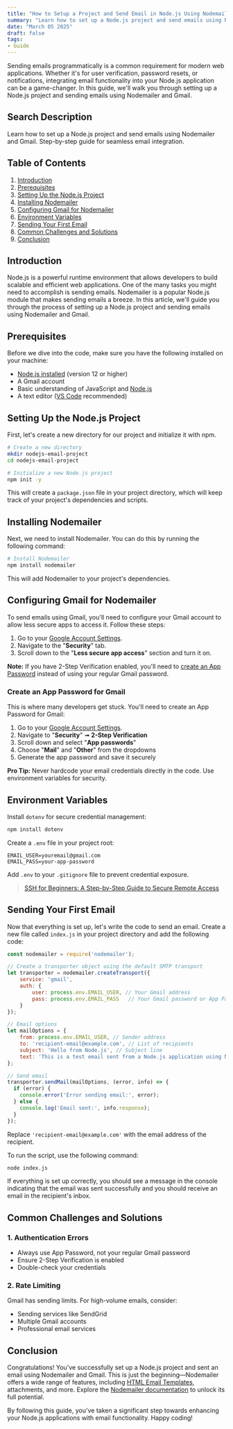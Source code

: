 ```yaml
---
title: "How to Setup a Project and Send Email in Node.js Using Nodemailer & Gmail"
summary: "Learn how to set up a Node.js project and send emails using Nodemailer and Gmail. Step-by-step guide for seamless email integration."
date: "March 05 2025"
draft: false
tags:
- Guide
---
```


Sending emails programmatically is a common requirement for modern web applications. Whether it's for user verification, password resets, or notifications, integrating email functionality into your Node.js application can be a game-changer. In this guide, we'll walk you through setting up a Node.js project and sending emails using Nodemailer and Gmail.

## Search Description
Learn how to set up a Node.js project and send emails using Nodemailer and Gmail. Step-by-step guide for seamless email integration.

## Table of Contents

1. [Introduction](#introduction)
2. [Prerequisites](#prerequisites)
3. [Setting Up the Node.js Project](#setting-up-the-nodejs-project)
4. [Installing Nodemailer](#installing-nodemailer)
5. [Configuring Gmail for Nodemailer](#configuring-gmail-for-nodemailer)
6. [Environment Variables](#environment-variables)
7. [Sending Your First Email](#sending-your-first-email)
8. [Common Challenges and Solutions](#common-challenges-and-solutions)
9. [Conclusion](#conclusion)

## Introduction
Node.js is a powerful runtime environment that allows developers to build scalable and efficient web applications. One of the many tasks you might need to accomplish is sending emails. Nodemailer is a popular Node.js module that makes sending emails a breeze. In this article, we'll guide you through the process of setting up a Node.js project and sending emails using Nodemailer and Gmail.

## Prerequisites
Before we dive into the code, make sure you have the following installed on your machine:

-   [Node.js installed](https://nodejs.org/en/download) (version 12 or higher)
-   A Gmail account
-   Basic understanding of JavaScript and [Node.js](https://nodejs.org/docs/latest/api/)
-   A text editor ([VS Code](https://code.visualstudio.com/) recommended)

## Setting Up the Node.js Project

First, let's create a new directory for our project and initialize it with npm.

```bash
# Create a new directory
mkdir nodejs-email-project
cd nodejs-email-project

# Initialize a new Node.js project
npm init -y
```

This will create a `package.json` file in your project directory, which will keep track of your project's dependencies and scripts.

## Installing Nodemailer

Next, we need to install Nodemailer. You can do this by running the following command:

```bash
# Install Nodemailer
npm install nodemailer
```

This will add Nodemailer to your project's dependencies.

## Configuring Gmail for Nodemailer

To send emails using Gmail, you'll need to configure your Gmail account to allow less secure apps to access it. Follow these steps:

1. Go to your [Google Account Settings](https://myaccount.google.com/).
2. Navigate to the "**Security**" tab.
3. Scroll down to the "**Less secure app access**" section and turn it on.

**Note:** If you have 2-Step Verification enabled, you'll need to [create an App Password](#create-an-app-password-for-gmail) instead of using your regular Gmail password.

### Create an App Password for Gmail
This is where many developers get stuck. You'll need to create an App Password for Gmail:

1.  Go to your [Google Account Settings](https://myaccount.google.com/).
2.  Navigate to "**Security**" ➟ **2-Step Verification**
3.  Scroll down and select "**App passwords**"
4.  Choose "**Mail**" and "**Other**" from the dropdowns
5.  Generate the app password and save it securely


**Pro Tip:** Never hardcode your email credentials directly in the code. Use environment variables for security.


## Environment Variables

Install `dotenv` for secure credential management:

```bash
npm install dotenv
```

Create a `.env` file in your project root:

```
EMAIL_USER=youremail@gmail.com
EMAIL_PASS=your-app-password
```

Add `.env` to your `.gitignore` file to prevent credential exposure.

> [SSH for Beginners: A Step-by-Step Guide to Secure Remote Access](https://exonoob.in/blog/ssh-for-beginners)

## Sending Your First Email

Now that everything is set up, let's write the code to send an email. Create a new file called `index.js` in your project directory and add the following code:

```javascript
const nodemailer = require('nodemailer');

// Create a transporter object using the default SMTP transport
let transporter = nodemailer.createTransport({
    service: 'gmail',
    auth: {
        user: process.env.EMAIL_USER, // Your Gmail address
        pass: process.env.EMAIL_PASS   // Your Gmail password or App Password
    }
});

// Email options
let mailOptions = {
    from: process.env.EMAIL_USER, // Sender address
    to: 'recipient-email@example.com', // List of recipients
    subject: 'Hello from Node.js', // Subject line
    text: 'This is a test email sent from a Node.js application using Nodemailer.' // Plain text body
};

// Send email
transporter.sendMail(mailOptions, (error, info) => {
  if (error) {
    console.error('Error sending email:', error);
  } else {
    console.log('Email sent:', info.response);
  }
});
```

Replace `'recipient-email@example.com'` with the email address of the recipient.

To run the script, use the following command:

```bash
node index.js
```

If everything is set up correctly, you should see a message in the console indicating that the email was sent successfully and you should receive an email in the recipient's inbox.

## Common Challenges and Solutions

### 1. Authentication Errors

-   Always use App Password, not your regular Gmail password
-   Ensure 2-Step Verification is enabled
-   Double-check your credentials

### 2. Rate Limiting

Gmail has sending limits. For high-volume emails, consider:

-   Sending services like SendGrid
-   Multiple Gmail accounts
-   Professional email services

## Conclusion

Congratulations! You've successfully set up a Node.js project and sent an email using Nodemailer and Gmail. This is just the beginning—Nodemailer offers a wide range of features, including [HTML Email Templates](https://github.com/theriturajps/Email-Notification-Templates), attachments, and more. Explore the [Nodemailer documentation](https://nodemailer.com/about/) to unlock its full potential.

By following this guide, you've taken a significant step towards enhancing your Node.js applications with email functionality. Happy coding!